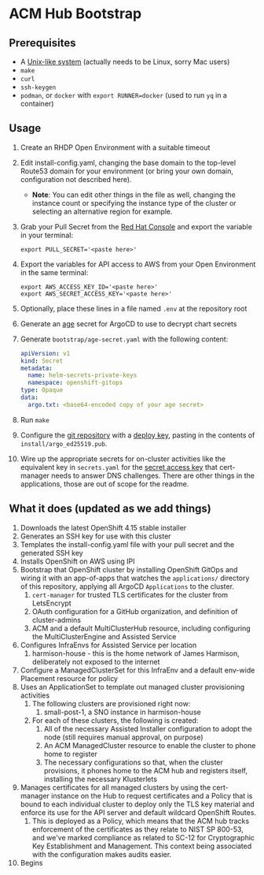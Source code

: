 ACM Hub Bootstrap
===

Prerequisites
---

- A [Unix-like system](https://www.youtube.com/watch?v=dFUlAQZB9Ng) (actually needs to be Linux, sorry Mac users)
- `make`
- `curl`
- `ssh-keygen`
- `podman`, or `docker` with `export RUNNER=docker` (used to run `yq` in a container)

Usage
---

1. Create an RHDP Open Environment with a suitable timeout
1. Edit install-config.yaml, changing the base domain to the top-level Route53 domain for your environment (or bring your own domain, configuration not described here).
    - **Note**: You can edit other things in the file as well, changing the instance count or specifying the instance type of the cluster or selecting an alternative region for example.
1. Grab your Pull Secret from the [Red Hat Console](https://console.redhat.com/openshift/install/platform-agnostic/user-provisioned) and export the variable in your terminal:

    ```shell
    export PULL_SECRET='<paste here>'
    ```

1. Export the variables for API access to AWS from your Open Environment in the same terminal:

    ```shell
    export AWS_ACCESS_KEY_ID='<paste here>'
    export AWS_SECRET_ACCESS_KEY='<paste here>'
    ```

1. Optionally, place these lines in a file named `.env` at the repository root
1. Generate an [age](https://github.com/FiloSottile/age) secret for ArgoCD to use to decrypt chart secrets
1. Generate `bootstrap/age-secret.yaml` with the following content:

    ```yaml
    apiVersion: v1
    kind: Secret
    metadata:
      name: helm-secrets-private-keys
      namespace: openshift-gitops
    type: Opaque
    data:
      argo.txt: <base64-encoded copy of your age secret>
    ```

1. Run `make`
1. Configure the [git repository](https://github.com/rh-dttl-edge-virt-demo/edge-virt) with a [deploy key](https://github.com/rh-dttl-edge-virt-demo/edge-virt/settings/keys), pasting in the contents of `install/argo_ed25519.pub`.
1. Wire up the appropriate secrets for on-cluster activities like the equivalent key in `secrets.yaml` for the [secret access key](https://github.com/rh-dttl-edge-virt-demo/edge-virt/blob/main/applications/cert-manager/values.yaml#L21) that cert-manager needs to answer DNS challenges. There are other things in the applications, those are out of scope for the readme.

What it does (updated as we add things)
---

1. Downloads the latest OpenShift 4.15 stable installer
1. Generates an SSH key for use with this cluster
1. Templates the install-config.yaml file with your pull secret and the generated SSH key
1. Installs OpenShift on AWS using IPI
1. Bootstrap that OpenShift cluster by installing OpenShift GitOps and wiring it with an app-of-apps that watches the `applications/` directory of this repository, applying all ArgoCD `Applications` to the cluster.
    1. `cert-manager` for trusted TLS certificates for the cluster from LetsEncrypt
    1. OAuth configuration for a GitHub organization, and definition of cluster-admins
    1. ACM and a default MultiClusterHub resource, including configuring the MultiClusterEngine and Assisted Service
1. Configures InfraEnvs for Assisted Service per location
    1. harmison-house - this is the home network of James Harmison, deliberately not exposed to the internet
1. Configure a ManagedClusterSet for this InfraEnv and a default env-wide Placement resource for policy
1. Uses an ApplicationSet to template out managed cluster provisioning activities
    1. The following clusters are provisioned right now:
        1. small-post-1, a SNO instance in harmison-house
    1. For each of these clusters, the following is created:
        1. All of the necessary Assisted Installer configuration to adopt the node (still requires manual approval, on purpose)
        1. An ACM ManagedCluster resource to enable the cluster to phone home to register
        1. The necessary configurations so that, when the cluster provisions, it phones home to the ACM hub and registers itself, installing the necessary Klusterlets
1. Manages certificates for all managed clusters by using the cert-manager instance on the Hub to request certificates and a Policy that is bound to each individual cluster to deploy only the TLS key material and enforce its use for the API server and default wildcard OpenShift Routes.
    1. This is deployed as a Policy, which means that the ACM hub tracks enforcement of the certificates as they relate to NIST SP 800-53, and we've marked compliance as related to SC-12 for Cryptographic Key Establishment and Management. This context being associated with the configuration makes audits easier.
1. Begins
